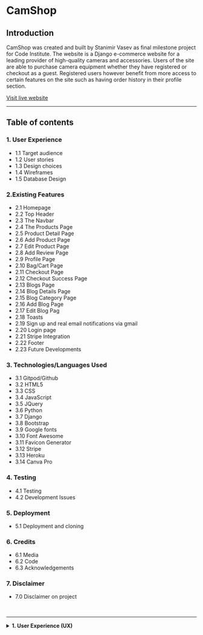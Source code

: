 # **CamShop** #

## **Introduction** ##

CamShop was created and built by Stanimir Vasev as final milestone project for Code Institute. The website is a Django e-commerce website for a leading provider of high-quality cameras and accessories. Users of the site are able to purchase camera equipment whether they have registered or checkout as a guest. Registered users however benefit from more access to certain features on the site such as having order history in their profile section.

[Visit live website](https://ci-project-4-ff2f4853aa3a.herokuapp.com/)

<hr>

## **Table of contents** ## 

### **1. User Experience** ###
* 1.1 Target audience 
* 1.2 User stories
* 1.3 Design choices
* 1.4 Wireframes
* 1.5 Database Design

### **2.Existing Features** ###
* 2.1 Homepage 
* 2.2 Top Header
* 2.3 The Navbar
* 2.4 The Products Page
* 2.5 Product Detail Page
* 2.6 Add Product Page
* 2.7 Edit Product Page
* 2.8 Add Review Page
* 2.9 Profile Page
* 2.10 Bag/Cart Page
* 2.11 Checkout Page
* 2.12 Checkout Success Page
* 2.13 Blogs Page
* 2.14 Blog Details Page
* 2.15 Blog Category Page
* 2.16 Add Blog Page
* 2.17 Edit Blog Pag
* 2.18 Toasts
* 2.19 Sign up and real email notifications via gmail
* 2.20 Login page
* 2.21 Stripe Integration
* 2.22 Footer
* 2.23 Future Developments

### **3. Technologies/Languages Used** ###
* 3.1 Gitpod/Github
* 3.2 HTML5
* 3.3 CSS
* 3.4 JavaScript
* 3.5 JQuery
* 3.6 Python
* 3.7 Django
* 3.8 Bootstrap 
* 3.9 Google fonts
* 3.10 Font Awesome
* 3.11 Favicon Generator
* 3.12 Stripe 
* 3.13 Heroku
* 3.14 Canva Pro

### **4. Testing** ###
* 4.1 Testing
* 4.2 Development Issues

### **5. Deployment** ###
* 5.1 Deployment and cloning

### **6. Credits** ###
* 6.1 Media
* 6.2 Code 
* 6.3 Acknowledgements

### **7. Disclaimer** ###
* 7.0 Disclaimer on project

<br>
<hr>

<details>
<summary><strong>
1. User Experience (UX)
</strong></summary>
<br>

#### **1.1 - Target Audience** ####

* The target audience for CamShop includes:

* Photography Enthusiasts and Hobbyists: Individuals who are passionate about photography and seek high-quality cameras, lenses, and accessories to enhance their hobby.

* Professional Photographers: Experienced professionals looking for advanced equipment and accessories to meet their specific needs for various photography genres.

* Photography Students and Amateurs: Those who are learning photography and require reliable, user-friendly gear and educational resources to develop their skills.

* Tech-Savvy Consumers: People interested in the latest photography technology and innovations, including both new and seasoned buyers keen on staying updated with industry trends.

* Blog Readers: Individuals seeking valuable insights, tips, and tutorials related to photography through our blog.

* This diverse audience in the UK values high-quality products, expert advice, and a supportive community to assist them in their photography pursuits.

<hr>

#### **1.2 - User Stories** ####

* The main aim of the site is to educate photography enthusiasts and experts and sell them various types of camera equipment. Users who search for, and come to the site are already involved in photography, they just need to educate themselves on latest equipment and trends before they can make a purchase. Therefore the website aims to provide smooth buying experience with as few barriers as possible from product view to taking payment. 


The site functionality will allow users to search and view all of the products on the site in detail, proceed straight to  checkout where they can to complete the order if they so wish. The site also offers features that are only available to registered users such as the profile page which displays the order history information. While the site offers features that are only available to logged in users, it will not lose sales by forcing people to register to complete a purchase.<br><br>

* <strong>User story - Site Owner</strong><br>

* I want to be able to offer my customers a wide range of of camera equipment - camera bodies, lenses, optical accessories, bateries and more.

* I want to be able to manage all of the items that my store sells myself so i can: Add, edit, update and remove different items quickly and easily depending on how they are selling.

* I want to offer my customers a simple, efficient and user friendly shopping experience so they come back and purchase from the site again.

* I want to offer educational content on photography topics such as Portrait, Wildlife, Night photography and more information on the latest camera equipment available on the market.

* I want to encourage my users to register so they can save their details and streamline the purchasing process for next time. This will allow me to build a customer database and analyse buying trends and also allow me to email them personalised content to bring them back to the store.

* I want to provide guest users the ability to purchase from the store without registration so the store doesn’t lose any potential sales.

#### **1.2 - User Stories** ####

* The site includes easy navigation, various product and blog categories and subcategories to search and view with a few clicks and contact information to make it easier for the user to get in touch with the store owner. The website has clean but interactive design to ensure users can find their desired products or information quickly but still feel engaged by interacting with the visual elements. <br><br>

* <strong>User story - Site User</strong><br>

* I want to be able to search for and view all of the products in the store in a easy manner.

* I want to be able to browse multiple products but also review individual products and their details such as price, product description, product review by specialist, stock availability, rating, and a product image.

* I want to be able to register for an account quickly and effortlessly so that I can have a personal profile if I become a frequent user.

* I want to log in and out with ease so that I can manage my account securely with just a few clicks.

* I want to easily recover my password if I forget it so that I can regain access to my account without hassle.

* I want to access my profile at any time so that I can view my order history and details.

* I want to be able to easily adjust the quantity of a product once I decide to purchase it so that I can add more items to my cart with just a few clicks.

* I want to be able to experience a quick and simple checkout process so that I can complete my purchase efficiently, even if I choose not to register for an account.

* I want to be able to fully review and adjust my cart before proceeding to checkout so that I can add or remove products and correct quantities if needed.

* I want to be able to see a detailed order confirmation after completing my purchase so that I can verify that all aspects of my order are correct.

* I want to be able to view my order history in my registered account so that I can review past orders and details whenever I need.

* I want to feel secure about the safety of my payment information.

* I want to be able to keep track of my purchases at any time on the site so i can: keep track of the value of goods in my cart so i can avoid spending to much money

<hr>

#### **1.3 - Design Choices** ####
<br>

**FONTS**

* For the website i decided to use the google font style of Lato as it is a clean, modern, and highly legible typeface that enhances the overall readability and aesthetic of the site. Its versatility makes it suitable for various types of content and ensures a consistent and professional look throughout the website.


**ICONS**

* I have integrated icons throughout the website to enhance user experience by making it more intuitive and engaging. All the icons used are sourced from Font Awesome, ensuring a high-quality and consistent design across the site.

**COLOURS**

* In the design of the CamShop website, I've used a palette that emphasises clarity and style. The primary colours include:

* Black (#000): Utilised for buttons, text, and borders, providing a strong contrast and modern aesthetic.
* Orange (#FFA500): Used for overlay, highlights, button hover effects, and background colours to create vibrant accents and draw attention.
* White (#FFFFFF): Applied as the background colour for various elements to ensure readability and a clean appearance.
* Grey (#555): A softer text colour for general content to reduce strain and enhance readability.

* Additional styling includes various shades of grey for borders and shadows to create depth and separation between elements. These colours work together to create a cohesive and visually appealing experience across the site.


**IMAGES**

* Most of the images used on the CamShop website were sourced from Canva Pro, ensuring a professional and consistent visual style. For camera product images, I have sourced high-quality visuals from [Photosynthesis](https://magazin.photosynthesis.bg/).
<hr>

#### **1.4 - Wireframes ** ####
<br>

* The wire frames for the site can be found here: 

<details><summary>Desktop wireframe</summary>
<summary>Home page view</summary>
![Image of Homepage](/media/desktop-home.jpg)<br><br>
<summary>Products and blogs pages</summary>
![Image of Products and Blogs](/media/desktop-products-and-blog.jpg)<br><br>
<summary>Product details</summary>
![Image of Products and Blogs](/media/desktop-product-details.jpg)<br><br>
<summary>Shopping bag/Cart</summary>
![Image of Products and Blogs](/media/desktop-shopping-bag.jpg)<br><br>


<details><summary>Tablet wireframe</summary>
<summary>Home page view</summary>
![Image of Homepage](/media/tablet-home.jpg)<br><br>
<summary>Products and blogs pages</summary>
![Image of Products and Blogs](/media/tablet-products-and-blog.jpg)<br><br>
<summary>Product details</summary>
![Image of Products and Blogs](/media/tablet-product-details.jpg)<br><br>
<summary>Shopping bag/Cart</summary>
![Image of Products and Blogs](/media/tablet-shopping-bag.jpg)<br><br>

<details><summary>Phone wireframe</summary>
<summary>Home page view</summary>
![Image of Homepage](/media/phone-home.jpg)<br><br>
<summary>Products and blogs pages</summary>
![Image of Products and Blogs](/media/phone-products-and-blog.jpg)<br><br>
<summary>Product details</summary>
![Image of Products and Blogs](/media/phone-product-details.jpg)<br><br>
<summary>Shopping bag/Cart</summary>
![Image of Products and Blogs](/media/phone-shopping-bag.jpg)<br><br>

<hr>

#### **1.5 - Database Design** ####
<br>

* Django works with SQL databases by default, I used SQLite during development. Heroku provides a PostgreSQL database for deployment. Below you can find all of the models used in this project and also a visualization of the database schema and its relationships and structure.<br>

* **The Database Schema**

* **Models Overview**

<strong>Products/Models/`Product`:</strong>

* class Product:
    * category: ForeignKey (Category, null=True, blank=True, on_delete=SET_NULL)
    * subcategory: ForeignKey (Subcategory, null=True, blank=True, on_delete=SET_NULL)
    * sku: CharField (max_length=254, null=True, blank=True)
    * name: CharField (max_length=254)
    * description: TextField
    * price: DecimalField (max_digits=6, decimal_places=2)
    * rating: DecimalField (max_digits=6, decimal_places=2, null=True, blank=True)
    * image_url: URLField (max_length=1024, null=True, blank=True)
    * image: ImageField (null=True, blank=True)
    * stock_status: BooleanField (default=True, verbose_name='In Stock')

<strong>Products/Models/`Category`:</strong>

* class Category:
    * name: CharField (max_length=254)
    * friendly_name: CharField (max_length=254, null=True, blank=True)

<strong>Products/Models/`Subcategory`:</strong>

* class Subcategory:
    * category: ForeignKey (Category, null=True, blank=True, on_delete=SET_NULL)
    * name: CharField (max_length=254)
    * friendly_name: CharField (max_length=254, null=True, blank=True)

<strong>Reviews/Models/`ProductReview`:</strong>

* class ProductReview:
    * review_title: CharField (max_length=90)
    * reviewed_product: ForeignKey (Product, on_delete=CASCADE, related_name='reviews')
    * reviewer: ForeignKey (UserProfile, on_delete=CASCADE)
    * review: TextField (max_length=500)
    * date: DateTimeField (auto_now_add=True)

<strong>Products/Models/`UserProfile`:</strong>

* class UserProfile:
    * user: OneToOneField (User, on_delete=CASCADE)
    * default_phone_number: CharField (max_length=20, null=True, blank=True)
    * default_street_address1: CharField (max_length=80, null=True, blank=True)
    * default_street_address2: CharField (max_length=80, null=True, blank=True)
    * default_town_or_city: CharField (max_length=40, null=True, blank=True)
    * default_county: CharField (max_length=80, null=True, blank=True)
    * default_postcode: CharField (max_length=20, null=True, blank=True)
    * default_country: CountryField (blank_label='Country', null=True, blank=True)

<strong>Checkout/Models/`Order`:</strong>

* class Order:
    * order_number: CharField (max_length=32, editable=False)
    * user_profile: ForeignKey (UserProfile, on_delete=SET_NULL, null=True, blank=True, related_name='orders')
    * full_name: CharField (max_length=50)
    * email: EmailField (max_length=254)
    * phone_number: CharField (max_length=20)
    * country: CountryField (blank_label='Country *')
    * postcode: CharField (max_length=20, null=True, blank=True)
    * town_or_city: CharField (max_length=40)
    * street_address1: CharField (max_length=80)
    * street_address2: CharField (max_length=80, null=True, blank=True)
    * county: CharField (max_length=80, null=True, blank=True)
    * date: DateTimeField (auto_now_add=True)
    * delivery_cost: DecimalField (max_digits=6, decimal_places=2, default=0)
    * order_total: DecimalField (max_digits=10, decimal_places=2, default=0)
    * grand_total: DecimalField (max_digits=10, decimal_places=2, default=0)
    * original_bag: TextField (default='')
    * stripe_pid: CharField (max_length=254, default='')

<strong>Checkout/Models/'OrderLineItem':</strong>

* class OrderLineItem:
    * order: ForeignKey (Order, on_delete=CASCADE, related_name='lineitems')
    * product: ForeignKey (Product, on_delete=CASCADE)
    * quantity: IntegerField (default=0)
    * lineitem_total: DecimalField (max_digits=6, decimal_places=2, editable=False)

<strong>Blog/Models/'BlogCategory':</strong>

* class BlogCategory:
    * name: CharField (max_length=254)
    * friendly_name: CharField (max_length=254, null=True, blank=True)

<strong>Blog/Models/'Post':</strong>

* class Post:
    * title: CharField (max_length=254)
    * friendly_title: CharField (max_length=254, blank=True)
    * body: TextField
    * created_on: DateTimeField (auto_now_add=True)
    * blog_categories: ForeignKey (BlogCategory, on_delete=CASCADE, related_name="posts")
    * image_url: URLField (max_length=1024, null=True, blank=True)
    * image: ImageField (null=True, blank=True)

</details>
<hr>

<details>
<summary><strong> 2. Existing Features </strong></summary>
<br>

#### **2.1 - Homepage** ####

* The homepage of CamShop greets visitors with a warm message: "Welcome to CamShop!" It introduces the ease of purchasing professional photography equipment from anywhere in the UK effortlessly.

* The page features two main sections:

  * The Shop Section showcases photography gear with a compelling image, inviting users to explore CamShop's extensive range. It caters to both seasoned professionals and enthusiastic amateurs, providing them with the perfect camera options. Users can easily navigate to view all products through a dedicated link.

  * In the Learn Section, users are encouraged to enhance their photography skills through educational content. This section offers valuable insights into camera equipment and photography techniques. Users can access a diverse array of blog posts covering tips and techniques by navigating to the blog list page.

<hr>

#### **2.2 - Top header** ####

* The top header provides key features for a streamlined user experience:

* Search: A search icon is prominently displayed, allowing users to easily search for products. Tapping this icon opens a search form where users can enter their queries and find relevant products.

* User Account: A user icon provides quick access to account-related options. Depending on the user's authentication status, this includes links to register or log in for new users, and for authenticated users, options to view their profile, log out, or access management features for products and blogs if they are superusers/admins.

* Cart: A cart icon displays the current total amount of items in the user's shopping bag. If there are items in the cart, the total amount is shown; otherwise, it indicates that the cart is empty.

<hr>

#### **2.3 - The Navbar** ####

* * The desktop navigation menu offers a comprehensive browsing experience:

* Main Menu: This includes links to the homepage and a range of product categories. Each category has a dropdown menu that lists related subcategories such as Zoom Lenses, Optical Accessories, Beginner Cameras and more, allowing users to browse products more specifically. There is also an option to view all products or sort them by price, rating, or category.

* Blog Categories: A dedicated dropdown menu for blog categories helps users access various blog topics such as Portrait, Wildlife and Night photography. This menu includes links to individual blog categories as well as an option to view all blog posts.

* Search: A search feature is integrated into the navigation menu, enabling users to search for products directly from the header.

* User Account: Authenticated users have access to account management options. Superusers can access additional management features for products and blogs. All users can view their profile or log out. Unauthenticated users can register or log in from the same menu.

* Cart: The navigation includes a cart icon that shows the total amount in the shopping bag, providing users with easy access to their cart status.

* On mobile devices the navbar shrinks and can be opened if you click on the hamburger icon on the top left of the page. After clicking all of the items will again be visible for the user to navigate the site. 

<hr>

#### **2.4 - The Products Page** ####

* The Products page provides a comprehensive view of all available items, allowing users to easily browse and find what they are looking for. At the top of the page, users will see a header that dynamically displays the category or subcategory they are currently viewing. If no specific category or subcategory is selected, it defaults to "All Products."

* Users have the option to sort products based on several criteria. The sorting dropdown allows them to choose from options such as price (low to high or high to low), rating (low to high or high to low), name (A-Z or Z-A), and category (A-Z or Z-A). The current sorting selection is highlighted to make it clear what criteria is being used.

* The page displays products in a grid format, with each product showcased in a card layout. Each product card includes an image, name, price, and rating. If available, the product image is displayed; otherwise, a placeholder image is used. Users can view product details by clicking on the product image or the "View details" button. For users with administrative rights, options to edit or delete products are also available directly from the product card.

* Below the product listings, the page includes pagination controls to navigate through multiple pages of products. Users can move between pages using "Previous" and "Next" buttons and select specific page numbers.

* A "Back to Top" button is included for user convenience, allowing users to quickly return to the top of the page.

* Additionally, the page includes JavaScript functionality for sorting and page navigation, ensuring a smooth and interactive browsing experience.

<hr>

#### **2.5 - Product Detail Page** ####

* The Product Detail page provides in-depth information about a specific product, allowing users to make informed purchasing decisions.

* At the top of the page, the product’s image is prominently displayed. If the product has an image, it is shown in high resolution and can be clicked to view in a larger format. If no image is available, a placeholder image is displayed instead.

* To the right of the product image, users can find detailed information about the product. This includes the product's name, price, and rating. If a rating is available, it is shown alongside the average rating score. Users are also informed about the product's stock status, indicating whether it is "In Stock" or "Out of Stock."

* For administrative users, additional options are provided to edit or delete the product.

* The product description offers a detailed overview of the product’s features and specifications. Users can also add the product to their shopping bag directly from this page. They can specify the quantity they wish to purchase using an input field with increment and decrement buttons. If the product is out of stock, the "Add to Bag" button is disabled, and the button's label reflects the stock status.

* Below the product details, there is a section dedicated to specialist reviews. If reviews are available, they are displayed with details such as the reviewer’s name, review date, title, and content. If no reviews are present, a message indicates that reviews will be added soon.

* The page also includes a "Keep Shopping" button, which allows users to return to the product listings and continue browsing.

<hr>

#### **2.6 - Add Product Page** ####

* The Add Product page allows administrators to add new products to the store’s catalogue. This page is accessible only to users with appropriate permissions, ensuring that only authorised personnel can manage product listings. 

* At the top of the page, there is a simple header section, maintaining consistency with the rest of the site. The main content area is structured to provide a user-friendly interface for adding new products. The page title "Product Management" and the subtitle "Add a Product" clearly indicate the purpose of the page. 

* The form is designed with a focus on simplicity and clarity. Each field from the form is rendered using Django’s crispy forms for a clean and consistent look. The form includes fields for all necessary product information, except for the image field which is handled separately for better visual feedback. 

* When an image is uploaded, a JavaScript snippet provides feedback by displaying the name of the selected file. 

* At the bottom of the form, there are two buttons: Cancel, which takes the user back to the products page without saving any changes, and Add Product, which submits the form and adds the new product to the catalogue. 

* A small JavaScript function updates the UI to show the name of the selected image file, providing immediate feedback to the user about the chosen image.

<hr>

#### **2.7 - Edit Product Page** ####

* The Edit Product page allows administrators to update the details of existing products in the store’s catalogue. This page is designed to be intuitive, ensuring that authorised users can easily make necessary changes to product listings. 

* Similar to the Add Product page, the header section provides a consistent look and feel with the rest of the site. The content area focuses on providing an efficient interface for editing product details. The page title "Product Management" and the subtitle "Edit a Product" clearly communicate the page’s purpose. 

* The form is populated with the current details of the product, allowing users to see existing information and make necessary changes. The form includes fields for all editable product information. 

* Like the Add Product page, the image field is handled separately. A JavaScript snippet provides visual feedback by displaying the name of the selected file.

* At the bottom of the form, there are two buttons: Cancel, which takes the user back to the products page without saving any changes, and Update Product, which submits the form and updates the product details in the catalogue. 

* A JavaScript function updates the UI to show the name of the selected image file, providing immediate feedback to the user about the chosen image.

The Add and Edit Product pages ensure that product management tasks are straightforward, reducing the chances of errors and enhancing the efficiency of store administration.

<hr>

#### **2.8 - Add Review Page** ####

* The Add Review page allows authenticated users, specifically administrators, to leave reviews for products. This page is designed to ensure that only authorised users can provide feedback, maintaining the integrity of the reviews on the website. At the top of the page, there is a white background overlay with a banner that prominently displays the text "Add a Review." The banner is styled to catch the user’s attention and clearly indicate the page’s purpose.

* For authenticated users, the main content area provides a user-friendly form for submitting reviews. The form is styled with clarity and simplicity in mind, using Django’s crispy forms for a consistent look. The form includes all necessary fields for a review, such as the review title, content, and rating. There is a pre-filled, disabled input field displaying the current user’s username to remind the user that they are logged in and their review will be associated with their account. Below the form, there are two buttons: a Cancel button that redirects the user back to the products page without saving any changes and a Submit Review button that submits the form and saves the review.

* If the user is not authenticated, the page displays a message informing them that only admin users are allowed to leave reviews. This section provides a clear explanation and includes a button that redirects unauthenticated users to the login page, encouraging them to log in if they have the necessary permissions.

* This structure ensures that only authorised reviews are submitted, maintaining the quality and trustworthiness of the feedback on the website.

<hr>

#### **2.9 - Profile Page** ####

* The Profile page allows users to view and update their personal information, specifically their default delivery details, and also review their order history. The page is designed to be user-friendly and informative, offering a seamless experience for users to manage their account details.

* The layout starts with a header container, followed by an overlay to provide a clear background for the main content. The main content is divided into two primary sections: Default Delivery Information and Order History.

* In the Default Delivery Information section, users can update their personal details. This section includes a form that is rendered using Django’s crispy forms for consistent styling. The form contains various fields for the user to input their delivery information. At the bottom of the form, there is a centrally aligned Update Information button, allowing users to submit their changes. This form is processed through the POST method to ensure that any updates are securely sent to the server.

* The Order History section provides a detailed view of the user’s past orders. This section includes a responsive table that lists all previous orders. Each row in the table contains the order number (with a link to more detailed order information), the date of the order, a list of items in the order, and the total cost of the order. The order items are displayed in a nested list format to keep the table organised and easy to read.

* Overall, the Profile page is designed to be functional and accessible, ensuring that users can easily update their delivery information and track their order history in a clear and organised manner.

<hr>

#### **2.10 - Bag/Cart Page** ####

* The Bag/Cart page provides users with a detailed overview of their selected products, allowing them to review, update, or remove items before proceeding to checkout. It features a clean and organised layout with essential functionalities for a smooth shopping experience.

* The page begins with a header container, followed by an overlay that serves as a background for the main content. The main content section is structured into several rows and columns for optimal organisation and readability.

* The page features a messages section to display any success messages, such as item additions or updates, using a Bootstrap alert component.

* If there are items in the user's bag, the items are displayed in a responsive table. Each table row represents a product and includes the following details: 

  * Product image: A thumbnail of the product with a fallback image if none is available. 
  * Product information: 
    * Name and SKU of the product. 
    * Price: Unit price of the product. 
    * Quantity: An input field allowing users to adjust the quantity of the product. This section includes buttons to increment or decrement the quantity. 
    * Subtotal: Calculated price based on the product quantity.

* Users can update the quantity of a product by clicking the "Update" link, which submits a form to adjust the quantity. They can also remove an item from their bag by clicking the "Remove" link, which triggers an AJAX request to delete the item and refresh the page.

* Below the product table, the page displays a summary of the bag's total cost, including the bag total, delivery cost, and grand total. If the user is close to qualifying for free delivery, a message is displayed indicating how much more they need to spend.

* At the bottom of the page, users can choose to continue shopping by clicking the "Keep Shopping" button or proceed to checkout by clicking the "Secure Checkout" button.

* If the user's bag is empty, a message is displayed along with a "Keep Shopping" button, encouraging users to browse the products.

* The page also includes a JavaScript block to handle form submissions for updating quantities and removing items, ensuring a smooth and interactive user experience. The included script for quantity input management is provided through a separate template, enhancing modularity and maintainability.

<hr>

#### **2.11 - Checkout Page** ####

* The Checkout page provides a seamless and efficient way for users to finalise their purchases. It includes an order summary and a form for entering delivery and payment details. 

* The page starts with a container for the header, followed by an overlay that serves as a background for the main content. The main content is structured into rows and columns for better organisation and readability.

* The order summary section is displayed on the right for larger screens and on top for smaller screens. It shows the number of products and includes the following details for each item: 

* Product image with a link to the product detail page, product name and quantity, and subtotal calculated based on the product quantity. 

* Below the product list, a summary of the order total, delivery cost, and grand total is provided.

* The left column (or the bottom section on smaller screens) contains the checkout form, which includes fields for user details and delivery information. The form is organised into fieldsets for clarity: 

  * Details (full name and email), 
  * Delivery (phone number, street address, town or city, county, postcode, and country). 
  * If the user is authenticated, there is an option to save the delivery information to their profile.

* The payment section includes a placeholder for a Stripe card element and fields to handle potential errors. The form also includes a hidden input field to pass the client secret for payment processing. At the bottom of the form, there are buttons for adjusting the bag and completing the order. A message indicates the total amount that will be charged to the user's card.

* A loading overlay is included to indicate processing during the checkout process. JavaScript is used to handle the Stripe payment integration and provide a responsive and interactive user experience. The Stripe public key and client secret are included via Django template tags. The script for managing the Stripe elements is loaded from a static file.

<hr>

#### **2.12 - Checkout Success Page** ####

* The layout ensures the user receives a clear, comprehensive summary of their order and provides easy navigation options post-purchase.

* Depending on how the user arrived at the checkout success page, there is either a button to return to the profile page or a button to explore more products.

<hr>

#### **2.13 - Blogs Page** ####

* This page showcases a collection of blog posts in a grid layout. Each blog post is represented by a card that includes an image, the title, and the blog category if assigned. 

* Users can view more details by clicking on either the image or the "Read more" button. 

* For administrators, there are additional options to edit or delete posts, which are only visible to users with superuser permissions.

* The blog posts are displayed with responsive design elements, ensuring a seamless viewing experience across different screen sizes. 

* The page includes pagination controls to navigate between multiple pages of blog posts. 

* Additionally, a "Back to Top" button is provided for user convenience, allowing easy navigation back to the top of the page.

<hr>

#### **2.14 - Blog Details Page** ####

* The blog detail page offers a comprehensive view of an individual blog post. At the top, the page prominently displays the title of the blog post, providing clear identification of the content. 

* Below the title, information such as the publication date and the blog's category are shown, giving context to the post. 

* If the user has administrative privileges, additional links are provided to either edit or delete the post, facilitating content management directly from the page.

* The main content area features the full text of the blog post, presented with rich formatting to preserve its structure and style. This allows readers to engage with the post's content in its entirety. 

* Additionally, a button at the bottom of the page provides an easy way to navigate back to the main blog list, allowing users to continue browsing other posts seamlessly. 

* This setup ensures that readers can fully explore and interact with individual blog posts while maintaining easy access to the broader collection of blog entries.

<hr>

#### **2.15 - Blog Category Page** ####

* The blog category page displays a collection of blog posts that belong to a specific category. At the top of the page, the category name is prominently shown, followed by a horizontal rule for visual separation.

* The page then lists the blog posts in a grid format, with each post displayed in a card layout. 

* Each card includes an image representing the post, which links to the detailed view of the post. If a post does not have an associated image, a default image is shown. 

* Below the image, the title of the post is displayed, and further details, including the category and edit/delete links (for superusers), are provided.

* If no posts are available within the selected category, a message is shown indicating the absence of posts. 

* Additionally, the page includes pagination controls to navigate through multiple pages of posts if there are more posts than can fit on a single page. A button for returning to the top of the page is also available to enhance navigation.

<hr>

#### **2.16 - Add Blog Page** ####

* Similar like the Add Product page, the add blog page allows users to create and submit a new blog post. At the top, there is a section for the page header that includes a heading and a subtitle indicating the purpose of the page.

The main content area contains a form for adding a new blog post. This form includes fields for entering blog details such as the title, content, and category. Users can also upload an image to accompany the blog post. Each form field is rendered using Django's crispy forms for consistent styling. There is an option to cancel the form submission and return to the blog list or submit the form to add the new blog post.

* The page includes a script that updates the displayed file name when a new image is selected, helping users confirm the image they are uploading.

<hr>

#### **2.17 - Edit Blog Page** ####

* Similar to the Edit Product page, the edit blog page is designed for users to modify an existing blog post. It starts with a page header that includes a title and subtitle, indicating the page's purpose.

* In the content area, the user is presented with a form pre-filled with the current details of the blog post. The form allows users to update various fields such as the title, content, and category, as well as upload a new image if desired. Each field is rendered individually, and there is a label associated with each input for clarity.

* At the bottom of the form, users have the option to either cancel their changes and return to the blog post details page or submit the form to update the blog post. There is also a JavaScript function that updates the displayed file name when a new image is selected, providing feedback on the file being uploaded.

<hr>

#### **2.18 - Toasts** ####

* Toast notifications serve to provide users with feedback on their actions or system statuses in a non-intrusive manner. They briefly display important messages or updates and are designed to be visually distinctive based on the context, such as success, warning, error, or informational messages.

* A success toast indicates a successful action or operation, showing a "Success!" message with a green highlight and a white background. The body of the toast details the successful outcome and includes additional information such as a summary of recently added items in a shopping bag, their total cost, and options for proceeding to checkout. It features a call-to-action button to guide users to secure checkout if relevant.

* A warning toast alerts users to potential issues or actions needing attention. It displays a "Warning!" message. The content warns users about what they need to be cautious of or what action they should take.

* An error toast notifies users of problems or failed actions, with an "Error!" message highlighted in red. This toast clearly conveys that something has gone wrong. The body provides details about the error, helping users understand what went wrong and suggesting possible resolutions.

* An info toast provides general updates or information. It displays an "Info" message. The content gives users updates or changes that are not urgent but still important, using a different background to differentiate it from success, warning, and error messages.

* All toasts include a close button allowing users to dismiss the notification manually. They also feature custom styling to ensure visual consistency and includes additional content based on user actions, such as details of a shopping bag or specific error messages.

<hr>

#### **2.19 - Sign up and real email notifications via gmail ** ####

* To become a registered user, individuals can complete the sign-up process quickly and easily. Start by clicking the 'My Account' icon in the top right corner of the page on desktop or in the top row on mobile. From the dropdown menu, select 'Register.'

* On the sign-up page, users will be required to provide their email address, create a unique username, and set a password of their choice. The form includes validation checks to ensure all required fields are filled in. If any fields are missing, a pop-up will appear indicating which fields need to be completed.

* If a user attempts to register with an email address or username that is already in use, they will receive a notification when trying to submit the form, informing them that the email or username is already taken.

* Once the form is completed with valid details, users will be notified that an email has been sent to the address they provided. They must then verify their email by clicking the link included in the email. After clicking the link, the user will be directed to a confirmation page on the site, where they need to click the 'Confirm Email Address' button. Following confirmation, the user will be redirected to the login page.

<hr>

#### **2.20 - Login page ** ####

* The login page is designed to be straightforward. Users need to enter their username or email address and their password to access their account. Both fields are required, and the form will not submit unless the details are entered correctly.

* Additional features on the login page include the "Remember Me" option, which allows users to stay logged in without needing to re-enter their details in future sessions. There is also a "Forgot Password" link for users who need to recover their password. By clicking this link, users are prompted to enter their email address, and reset instructions will be sent to them. If a user lands on the login page without an account, a notice will direct them to register.

* Upon clicking the "Forgot Password" link, users will receive an email with instructions on how to reset their password. Following the link in the email will direct them to a page where they can enter a new password.

<hr>

#### **2.21 - Stripe Integration ** ####

* This project integrates Stripe to handle payment processing, fulfilling a key requirement of the MS4 project. Once users have completed their shopping and added items to their cart, they proceed to the checkout page. At this stage, a payment intent is created in the Stripe dashboard, which is visible in the Stripe events section.

* Upon submitting their details in the checkout form and passing validation checks, users click the "Pay Now" button If the payment is successfully processed, users are directed to an order confirmation page that provides a detailed breakdown of their order.

* In the Stripe dashboard, key events related to the payment are tracked. Each event captures crucial data, including the amount charged, billing address, and contact details. Additionally, metadata includes the shopping bag item IDs, quantities, and whether the user has opted to save their delivery address information. For anonymous users (those who are not registered or logged in), this information is also reflected in the metadata.

* The shipping address is another vital piece of information captured by Stripe. Currently, the project uses the same address for both shipping and billing.

* Webhooks are used in this project to manage scenarios where users may close their browser either intentionally or unintentionally after placing an order and pressing the "Pay Now" button. In such cases, webhooks ensure that the order is still recorded in Django and all payment details are sent to Stripe. This mechanism helps prevent situations where a user is billed but does not receive their items, ensuring a smooth and reliable transaction process.

<hr>

#### **2.22 - Footer** ####

* The footer provides essential information and navigation for users. 

* It includes an "About Us" section that describes the company and its mission to deliver high-quality cameras and accessories. 

* The "Contact Us" section lists the company’s address, phone number, and email address. 

* The "Follow Us" section features social media icons linking to the company’s profiles on platforms like Facebook, Twitter, Instagram, and YouTube. 

* At the bottom, there is a copyright notice for the current year, indicating that all rights are reserved. The design features a dark background with white text for clarity and contrast.

<hr>

#### **2.23 - Future Developments** ####

* Analytics and Monitoring: To better understand user behaviour and improve site performance, future updates will include the integration of advanced tracking and analytics tools. These tools will monitor user interactions, page performance, and site errors, providing valuable data that can be used to make informed, data-driven improvements to the site.

* User Feedback Mechanism: A user feedback mechanism will be introduced to allow users to provide feedback or report issues directly through the site. By offering options for users to share their experiences and concerns, we will gather valuable insights, enabling prompt responses to user needs and continuous enhancement of the user experience.

* Documentation and Support: Comprehensive documentation will be developed to support both users and administrators. This will include FAQs, troubleshooting guides, and detailed contact information for technical support. These resources will ensure users have access to the necessary information to navigate and resolve any issues they encounter, while also providing clear guidance for administrators managing the site.

* Company Pages: Additional company pages will be created to enhance transparency and engagement. These will include an "About Us" page to provide information about the company, a "Our Culture" page to showcase the company's values and work environment, and a "Careers" page to outline job opportunities and career development within the company. These pages will help build a stronger connection with users and potential employees by highlighting the company's mission, culture, and career prospects.

</details>
<hr>


<details>
<summary><strong>
3. Technologies/Languages Used
</strong></summary>
<br>

* 3.1 - [Gitpod](https://www.gitpod.io/)
* 3.2 - [HTML5](https://html.com/html5/#What_is_HTML)
* 3.3 - [CSS](https://en.wikipedia.org/wiki/CSS)
* 3.4 - [JavaScript](https://en.wikipedia.org/wiki/JavaScript)
* 3.5 - [JQuery](https://jquery.com/)
* 3.6 - [Python](https://www.python.org/)
* 3.7 - [Django](https://www.djangoproject.com/)
* 3.8 - [Bootstrap](https://getbootstrap.com/)
* 3.9 - [Google fonts](https://fonts.google.com/)
* 3.10 - [Font Awesome](https://fontawesome.com/)
* 3.11 - [Favicon](https://favicon.io/favicon-generator/)
* 3.12 - [Stripe](https://stripe.com/)
* 3.13 - [Heroku](https://www.heroku.com/)
* 3.14 - [Canva](https://www.canva.com/)

</details>
<hr>

<details>
<summary><strong>
4. Testing
</strong></summary>

<br>

#### **4.1 Testing** ####

* Testing information can be found below:

<details>
<summary><strong>
1. Automated Testing
</strong></summary>
<br>

#### **1.1 HTML Code Validating** ####

* All of the HTML files were tested on the [W3C HTML Markup Validation website](https://validator.w3.org/)<br>
* The results from the test were as follows:<br>

**Warning that appears on all pages** 

* The HTML checker reports an error due to a duplicate id of "user-options". However, this issue is not a problem and can be disregarded. The id "user-options" appears in both the base.html file, which is used for the desktop version, and the mobile-top-header.html file, which is used for the mobile version. Despite having the same id, these elements serve the same function but are specific to different device views. This duplication does not impact the site's functionality. I have included this note in the README to acknowledge awareness of the issue.<br>

**1 Homepage (home/templates/home/index.html)**

* Apart from the duplicate-id error at the top of this section, all the HTML passes with no errors.

* Initially, I had this warning but I have fixed it: 

* Warning: The type attribute is unnecessary for JavaScript resources. <script type="text/javascript">

**2. Products page (products/templates/products/products.html)**

* Apart from the warning duplicate-id error and JS warning, the rest of the HTML has no errors. JS warning was fixed.

**3. Product details (products/templates/products/product_details.html)**

* Apart from the warning duplicate-id error and JS warning, I had 3 Errors: Unclosed element div. and 1 Fatal Error for unclosed form. I fixed those issues and now the html template has no other issues left.

**4. Bag/Cart (bag/templates/bag.html)**

* Apart from the warning duplicate-id error and JS warning, the rest of the HTML has no errors. JS warning was fixed.

**5. Checkout (checkout/templates/checkout.html)**

* Apart from the warning duplicate-id error, JS warning, and 1 warning for empty h1 for my spinner. the rest of the HTML has no errors. JS warning was fixed and I replaced the h1 with div instead and added text to fix the issue.

**6. Checkout Success (checkout/templates/checkout_success.html)**

* Apart from the warning duplicate-id error and JS warning, the rest of the HTML has no errors. JS warning was fixed.

**7. Blog (blog/templates/blog.html)**

* Apart from the warning duplicate-id error, JS warning, and 1 extra unnecessary div, the rest of the HTML has no errors. JS and div warning were fixed.

**8. Blog Detail (blog/templates/blog_detail.html)**

* Apart from the warning duplicate-id error and JS warning, the rest of the HTML has no errors. JS warning was fixed.

**9. Blog Category (blog/templates/blog_category.html)**

* Apart from the warning duplicate-id error and JS warning, the rest of the HTML has no errors. JS warning was fixed.

**10. Add Product (products/templates/add_product.html)**

* Apart from the warning duplicate-id error and JS warning, the rest of the HTML has no errors. JS warning was fixed. 

* There was another Error: Element p not allowed as child of element strong in this context. but as this was coming from custom_widget_templates/custom_clearable_file_input.html come that I copy/pasted, I didn't want to break the code. I would have replaced the paragraph with a div.

**11. Add Blog (blog/templates/add_blog.html)**

* Apart from the warning duplicate-id error and JS warning, the rest of the HTML has no errors. JS warning was fixed. 

**12. Edit Product (products/templates/edit_product.html)**

* Apart from the warning duplicate-id error and JS warning, there were 4 more errors. 

* Error: An img element must have an alt attribute, except under certain conditions. As this error is related to the images that are added from AWS, I am unsure how to add alt text. 

* Info: Trailing slash on void elements has no effect and interacts badly with unquoted attribute values. - I removed  the trailing slash from br.

* The other 2 errors were coming from custom_widget_templates/custom_clearable_file_input.html come that I copy/pasted, I didn't want to break the code. I would have replaced the paragraph with a div.

* JS warning was fixed. 

**12. Edit Blog (blog/templates/edit_blog.html)**

* Apart from the warning duplicate-id error and JS warning, the rest of the HTML has no errors. JS warning was fixed. 


**13. Signup (templates/allauth/account/signup.html)**

* Apart from the warning duplicate-id error and JS warning, the rest of the HTML has no errors.

**13. Login (templates/allauth/account/login.html)**

* Apart from the warning duplicate-id error and JS warning, the rest of the HTML has no errors.

**13. Profile (profiles/templates/profile.html)**

* Apart from the warning duplicate-id error and JS warning, I had 2 more errors caused by a need for an extra closing div. The errors were as listed below but were fixed. JS warning was fixed as well.

* Error: End tag for body seen, but there were unclosed elements.

* Error: Unclosed element div.

<hr>

#### **1.2 CSS Code Validating** ####

* The main CSS files were tested on the [W3C CSS  Validation website](https://jigsaw.w3.org/css-validator/)<br>

* I tested base.css first and got a message 'Congratulations! No Errors Found. This document is validated as CSS level 3 + SVG !'

* I tested profile.css second and got a message 'Congratulations! No Errors Found. This document is validated as CSS level 3 + SVG !'

* I tested checkout.css third and got a message 'Congratulations! No Errors Found. This document is validated as CSS level 3 + SVG !'

<hr>

#### **1.3 JavaScript Code Validating** ####

* The testing for the script.js file was carried out on [JShint.com](https://jshint.com/) The results from the test were as follows:<br>

**1. bag/templates/bag/bag.html**

* Tested the JS in bag template which gave me 7 warnings, I fixed 1 missing semicolon but the rest of the code. Unfortunately, I couldn't figure out how to fix the rest of the warnings as Jshint was showing them on the first script element.

* For reference, the six warnings are listed below:
Expected an identifier and instead saw '<'.
Expected an assignment or function call and instead saw an expression.
Missing semicolon.
Expected an assignment or function call and instead saw an expression.
Unclosed regular expression.
Unrecoverable syntax error. (100% scanned).

**2. products/templates/products.html**

* Tested the JS in products template which gave me 6 warnings, I fixed 1 missing semicolon but the rest of the code. Unfortunately, I couldn't figure out how to fix the rest of the warnings as Jshint was showing them on the first script element.

Five warnings
1	Expected an identifier and instead saw '<'.
1	Expected an assignment or function call and instead saw an expression.
1	Missing semicolon.
5	Unclosed regular expression.
5	Unrecoverable syntax error. (17% scanned).

**3. products/templates/products/includes/quantity_input_script.html**

* Tested the JS in quantity_input_script which gave me 8 warnings, I fixed 2 missing semicolon but the rest of the code. Unfortunately, I couldn't figure out how to fix the rest of the warnings as Jshint was showing them on the first script element.

**4. templates/base.html**

* Tested the JS in base.html which gave me 6 warnings, Unfortunately, I couldn't figure out how to fix the warnings as Jshint was showing them on the script element.

Six warnings
1	Expected an identifier and instead saw '<'.
1	Expected an assignment or function call and instead saw an expression.
1	Missing semicolon.
2	Expected an assignment or function call and instead saw an expression.
3	Unclosed regular expression.
3	Unrecoverable syntax error. (100% scanned).

**5. stripe_elements.js file**
* Tested the JS in stripe_elements.js which gave me multiple warnings about undefined variables 

* However, as this code is taken from the Stripe official documentation it appears to be correct so i have noted this here. 

**6. country_field.js file**

* Tested the JS in country_field.js which gave me multiple warnings about undefined variables. Unfortunately, it wasn't something I could fix and it seems like the code is working correctly.

<hr>

#### **1.4 Python Code Validating** ####

* The testing for the python files were carried out on [CI Python Linter](https://pep8ci.herokuapp.com/) The results from the test were as follows:<br>

* Webhooks_handler.py has 4 warnings, however, i left the code here as it has to do with Stripe's official documentation.

93: E501 line too long (80 > 79 characters)
94: E501 line too long (80 > 79 characters)
125: E501 line too long (103 > 79 characters)
164: E501 line too long (89 > 79 characters)

* Webhook.py had 1 warning, however, i left the code here as it has to do with Stripe's official documentation.

43: E501 line too long (86 > 79 characters)

* All of the other python code has passed the pep8 checks. I have used flake8 and fixed a wide range of issues. There are however some lines of code that showed up as needing tweaking. Some of these items from Flake8 i have ignored, the reason for each of these can be found below:

* ./reviews/views.py:36:13: F841 local variable 'e' is assigned to but never used - Reason: When I remove the variable 'e', flake8 is satisfied but pep8 CI linter gives me an error saying that I shouldn't use bare except.

* Certain lines in the settings.py file exceed 79 characters, as indicated. However, these lines were generated automatically when the project was created and reflect Django's default settings. As these settings were not manually written by me, I will be disregarding these particular warnings and will not modify them, as they were automatically configured.

* For the Files: /.vscode/arctictern.py, ./blog/migrations/0001_initial.py, ./checkout/migrations/0001_initial.py, ./products/migrations/0001_initial.py, ./profiles/migrations/0001_initial.py, ./reviews/migrations/0001_initial.py:

* Some lines in these files exceed 79 characters. These files include automatically generated code, especially migration files created by Django and configuration files. As these files are auto-generated and not manually written by me, I will not be adjusting them or addressing these specific warnings.


</details>
<hr>

<details>
<summary><strong>
2. Manual Testing
</strong></summary>
<br>

#### **2.1 Manual testing desktop** ####

* All desktop testing was carried out on Chrome.

**1. Homepage testing**

* The homepage renders as expected, with no layout issues.
* Clicking the 'CamShop' logo correctly returns the user to the homepage.
* When the search bar is used without any input, it navigates the user to the "All Products" page and displays a toast error message as designed.
* All dropdown menus expand properly upon clicking and display the correct submenu options.
* Each option in the dropdown menus has been tested, and all links direct the user to the intended pages.
* The images on the "Shop" and "Learn" cards show up as intended.
* The links on the "Shop" and "Learn" cards function correctly and lead to the appropriate destinations.
* The footer is displayed accurately, and users can contact the site owner or interact with the social media icons without issues.

**2. Account, Profile, Add Blog and Add Product**

* Clicking the "My Account" icon and selecting the "Sign Up" option correctly directs users to the sign-up page.
* I have tested the sign-up process with multiple emails. New user accounts were successfully created as expected.
* Clicking the "My Account" icon and choosing the "Log In" option properly navigates users to the log-in page.
* If a user enters an incorrect username or password, the page reloads with a warning message stating: "The username and/or password you specified are not correct."
* If a user submits the log-in form with only the username or password, validation messages prompt them to complete all required fields.
* When attempting to create an account with an already used email address, users receive an error message indicating that the email address is associated with another account.
* Users can click the "Forgot my password" link, enter their email address, and receive a password reset link. The reset email, including the username and link, is sent as expected.
* I have successfully logged in and out of accounts multiple times, with the correct toast notifications confirming login and logout appearing in the top right corner.
* Upon logging in, users can view their profile page and order history as expected on all browsers.
* As an admin, you can see 'My Profile', 'Blog Managemenet' and 'Product Management' under My Account. All links work as expected and the admin can add new blogs or products successfully. If they don't select an image, a placeholder image will be displayed.
* Clicking on a past order number on the profile page correctly opens and displays the order details.
* When the cart is empty, clicking the cart button shows the message "Shopping cart is empty" and provides a link to visit the store.
* Attempting to bypass an empty cart by typing "checkout" in the URL redirects users to the products page with a warning toast indicating that the cart is empty.

**3. Products Page**

* The products page accurately displays all available items for sale. Users can click on the navigation and get different categories or filter such as filter by price.
* The layout adjusts appropriately when resizing the screen, ensuring a consistent experience across all browsers.

**4. Product Details Page**

* Product details are displayed correctly and consistently across all browsers.
* If a user attempts to set the quantity to 0 and add the item to the cart, a validation error is shown, indicating that the minimum quantity allowed is 1.
* Users can add items to the cart as expected by selecting a quantity and clicking the "Add to Cart" button.
* Users can see the specialist review that was added by the admin or get a placeholder message if the admin hasn't added one yet.
* Users can click on 'Keep shopping' button and be redirected to all products page.

**5. Bag/Cart Page**

* If a user accesses the cart with no items, they will see a message indicating the cart is empty and will be given an option to return to the store.
* When items are added to the cart, users can adjust the quantity and update the cart, with changes accurately reflected across all browsers.
* Pressing the remove button successfully removes items from the cart.
* Clicking the secure checkout button directs the user to the checkout page.

**6. Checkout Page**

* The checkout page displays correctly and automatically populates the logged-in user's delivery address.
* Orders placed using Stripe test card details have been successfully processed on.
* People can see the total cost of their bag/cart.


**7. Confirmation Page**

* After placing an order, the order confirmation page is generated and displayed correctly, with all order details accurately shown. The order history is also added in My Profile section.

**8. Blog Page**

* The blog page displays correctly, showcasing four blog cards per row as intended.
* Each blog card includes an image, text, category, and other relevant details.
* Admin users can see and use the edit and delete buttons on each blog card to manage content.

**9. Blog Category Page**

* The blog category page correctly displays the heading indicating the selected category along with "Blog."
* The page shows the appropriate categories and lists blog posts relevant to the selected category.

**10. Blog Detail Page**

* The blog detail page loads correctly, displaying the heading, category, and full text of the blog post.
* For admins, the page provides "Edit" and "Delete" buttons.
* The blog post details include title, published date, category, and content.

<hr>

#### **2.2 Manual testing mobile** ####
<br>

* To reduce repetition of the desktop results, for the mobile testing i have just highlighted the different functionalities that mobile users may experience while using the site on a mobile device. I have carried out all of the exact same manual tests on mobile devices as i did on the desktop.

Mobile testing was carried out on the following devices:<br>
1. iPhone SE/12 Pro (Via Chrome Dev Tools)
2. iPad Air (Via Chrome Dev Tools)

**1. iPhone 12 Pro**

* On shopping bag/cart page, the quantity selector works but covers the number of units you have. All links work correctly but this could be improved.
* On blog detail page, the header appears quite big sometimes depending on how long the copy is. Font size could be reduced based on certain situations where copy is too long. Also, there is quite a bit whitespace at the bottom between reviews and footer. This could be improved.
* Everything else works as expected.

**2. iPhone SE**

* Icons in the navigation aren't properly aligned with hamburger icon. This could be improved.
* On shopping bag/cart page, the quantity selector works but covers the number of units you have. All links work correctly but this could be improved.

**3. iPad Air**

* Font is quite small on blog body and product description. This could be enlarged to improve user readability and experience.

</details>
<hr>

<details>
<summary><strong>
3. Responsiveness
</strong></summary>
<br>

**3.1 Chrome Dev Tools**
* I have tested the site’s responsiveness using Google DevTools, covering screen sizes from a maximum of 1870px x 767px down to a minimum of 320px x 480px. The site performs as expected across all tested dimensions.

</details>
<hr>

#### **3.2 Development Issues** ####
<br>

* SECRET_KEY Issue

* When I began building the project, I started making commits to GitHub but realised that I had exposed my secret_key value to github. I have removed this key and created a new one with django secret_key generator I found on Google. I then stored all my variables in Gitpod and Heroku. I then replaced the secret key with this code in settings.py: `SECRET_KEY = os.environ.get('SECRET_KEY')`. The new SECRET_KEY is secured and no longer exposed and the old one has been discarded. 
<hr>

**2. Stripe Webhooks**

*In my Stripe webhooks, I was constantly encountering 4 out of 4 errors but I found the Stripe debugging PDF in Slack and watched the lecturer's video and I managed to get 3 out of 4. I struggled for a bit to realise how to get 4 out of 4 and I spoke with my mentor to test this functionality together. After inspecting the flow, he reassured me that everything is working correctly as we are getting the order pid in Django admin and the payment in Stripe.

**3. Mobile Navbar Icons**

* During mobile testing, I discovered that on smaller screen sizes, the navbar icons were being pushed down onto a separate line. This occurred on mobile devices with smaller screens.

* The issue was caused by the text, icons, and padding being too large for the smaller screen sizes.


**4. Shopping cart/bag quantity selector**

* During mobile testing, I discovered that the quantity selector works fine but doesn't display well and hides the unit box on smaller screens. Media query has to be updated for smaller screens.

</details>
<hr>

<details>
<summary><strong>
5. Deployment
</strong></summary>
<br>

#### **Deployment to Heroku and Cloning Instructions** ####

* Below are the following steps i undertook to deploy the site to Heroku. If you are looking to clone this project and work on it you can follow the step by step guide below as it details every step i took to deploy to Heroku. Cloning from the repository instructions are found below the Heroku and AWS instructions below. 

1. Navigate to the Heroku website [Here]( https://www.heroku.com/)

2. Give your app a name and select the region closest to you. Once completed, click the "Create App" button.

3. Click on the "Resources" tab and type "Postgres" in the add-ons search bar. Select "Heroku Postgres" from the results. A pop-up will open; choose the "Hobby Dev - Free" plan and click "Provision."

4. Navigate back to Gitpod and install the following packages:<br>
`pip3 install dj_database_url`  
`pip3 install psycopg2-binary`

5. Freeze your requirements.txt file with:<br> 
`pip3 freeze > requirements.txt`

6. In settings.py, add: `import dj_database_url`

7. Update the DATABASES section in settings.py. Comment out the default configuration and insert:<br>
`DATABASES = {`<br>
`'default': dj_database_url.parse(os.environ.get('DATABASE_URL'))`<br>
`}`

You can find your DATABASE_URL in your Heroku Config Vars. Warning: DATABASE_URL is an environmental variable and should not be shown in version control, so ensure you don't push this to GitHub.</strong></em>

8. You need to make all migrations but first, view the migrations with:`python3 manage.py showmigartions`

9. Then run: `python3 manage.py migrate`

10. After migration, upload all the products for the store again with:<br>
`python3 manage.py loaddata categories`<br>
`python3 manage.py loaddata subcategories`
`python3 manage.py loaddata products`

It is crucial to load categories first, as all products fall into a category. In my project, I used 3 fixtures files stored in my products app.

11. Create a superuser to log in with: `python3 manage.py createsuperuser`

12. Save, commit, and push your project to GitHub. Uncomment the original DATABASES configuration, ensuring the DATABASE_URL is not pushed to the public domain.

13. Use an if-else statement in settings.py to switch between Postgres and the default database based on the availability of the DATABASE_URL variable.<br>

14. Install Gunicorn to act as the web server:`pip3 install Gunicorn` and then freeze again (`pip3 freeze > requirements.txt`).

15. Create a Procfile in the root directory to instruct Heroku on how to run the app. Write this code inside: `web: gunicorn <Project Name>.wsgi:application`

16. Log in to Heroku via the terminal. You can log in with your username and password.

17. Temporarily disable the collection of static files until AWS setup is complete:<br>
`heroku config:set DISABLE_COLLECTSTATIC=1 --app Heroku Project Name`

18. In settings.py, add the allowed hosts for both local and Heroku:<br>
`ALLOWED_HOSTS = ["<heroku appname>.herokuapp.com", "localhost"]` 

19. Save, commit, and push your changes to GitHub. Then push to Heroku to start building the app:
`heroku git:remote -a <heroku appname>`
`git push heroku master`

* Heroku should now start building the app, and your Heroku URL should be visible in the terminal. Note: At this point, your project won't have any static files, so don't worry if the site looks different from development. This will be resolved in the next section on AWS (Amazon Web Services).

20. o save time, set up automatic deployment when you push to GitHub. Go back to your Heroku dashboard and click on the "Deploy" tab. Here you will see "GitHub Connect to GitHub."

Search for your repository name. Once you see the repository, click on the connect button next to it.

21. Scroll down and enable automatic deploys. Click "Enable Automatic Deploys." Now, every time you push to GitHub, your app should update on Heroku.

#### **Amazon Web Services - AWS and Cloning Instructions** ####

* For this project, I used Amazon Web Services (AWS) to store static files and images. Below are the steps I followed to set this up. If you are looking to clone this project and work on it, you can follow this guide.

1. Open up [Amazon Web Services](https://aws.amazon.com/) in your browser
2. Click on "Create AWS Account."
3. Complete all required questions during the sign-up process.
4. Once registration is complete, navigate to your AWS dashboard.
5. Use Amazon S3 services. To find it quickly, type "S3" into the search bar.
6. Select S3, then click on "Create Bucket." Name your bucket something relevant to the project. Select the region closest to you from the dropdown menu.
7. Uncheck the box that says "Block all public access." AWS may warn you, but you can ignore this since the static files need to be public. Click the "Create bucket" button.
8. Set the settings in the bucket:

> Go to bucket properties.<br>
> Turn on static web hosting.<br>
> in the index and error text inputs, add index.html and error.html and then save.<br>

9. On the permissions tab, fill out the CORS configuration section.

10. Go to the bucket policy tab and select policy generator. Set it up as follows:<br>
> Type of Policy: S3 bucket policy<br>
> In Principal enter * to select all principals<br>
> From the action dropdown, select "GetObject"<br>
> For your ARN, copy and paste it from the bucket policy page<br>
> Click "Add Statement"<br>
> Click "Generate Policy"<br>
> Copy and paste the generated policy into your bucket policy<br>
> BAdd /* to the end of the resources key<br>
> Click save.<br>

11. Go to Access Control List and set "List objects" permission to everyone (public).

12. Create a new group and user to access the bucket. In the search box, type "IAM" (Identity Access Management):
> Click "Create a new group" and name it something like manage-<project name>.
> Click through the pages and create the group.<br>

13. Create a group policy:
> Click on "Policies" in the menu and then "Create policy."
> Select the JSON tab and import managed policies.
> Search for "AmazonS3FullAccess" and import it.
> In the resources section, paste in the ARN used previously. Enter the ARN twice, adding /* at the end of the second one.
> Click through to review policy, give it a name and description, and generate the policy.

14. Click on "Groups" from the side menu, select the group you created, click "Attach policy," search for the policy you created, and attach it.

15. Create a user:
> Click "Users" from the menu, then "Add user."
> Create a username, select programmatic access, and click next.
> Select the group to add your user to, click through to the end, and create the user.
> Download the CSV file containing the user keys needed to access the app.

Warning: Do not share the keys from this CSV file with anyone or make them public by pushing them to your GitHub.

#### **Connect bucket to Django and Cloning Instructions** ####

* To connect Django to the AWS S3 bucket, follow these steps:

1. Install necessary packages:
`pip3 install boto3`
`pip3 install django-storages`

2. This ensures the new packages are added to requirements.txt and deployed to Heroku.
`pip3 freeze > requirements.txt`

3. Update settings.py - Add storages to the INSTALLED_APPS section in settings.py.

4. Create an environment variable called USE_AWS to run the code on Heroku. Include the following settings in settings.py:

5. Go to the Heroku settings tab and click "Reveal Config Vars." Set up the necessary environment variables, ensuring USE_AWS is set to True.

6. Delete the DISABLE_COLLECTSTATIC variable from Heroku.

7. In Gitpod, create a custom_storages.py file to instruct Django to use Amazon S3 for storing static and media files. Add the following classes:

> `class StaticStorage(S3Boto3Storage):`<br>
> `location = settings.STATICFILES_LOCATION`<br>

> `class MediaStorage(S3Boto3Storage):`<br>
> `location = settings.MEDIAFILES_LOCATION`<br>

8. Save, commit, and push changes<br><br>

#### **Add Media files to AWS and Cloning Instructions** ####

* To upload images to S3, follow these steps:

1. In your AWS bucket, create a new folder called media.

2. Select the media folder and upload all your image folders and files. Ensure permissions are set to Everyone (Public access). 

3. Update your HTML code to reflect the new media storage location. Change image src attributes from:
src="media/..." to src="{{ MEDIA_URL }}<insert image name and file type>".

#### **Stripe and Cloning Instructions** ####

* The final step is to add the Stripe keys to the config variables. You can obtain these values from your Stripe dashboard.
* Ensure all config variables match the ones in your settings.py file. Below are the steps to complete this process:

* Retrieve Stripe Keys
> Go to your Stripe dashboard and obtain the necessary API keys.

* Set Config Variables in Heroku

> Navigate to your Heroku app's settings tab.
> Click on "Reveal Config Vars."
> Add the following config variables with their corresponding values from your Stripe dashboard:
> STRIPE_PUBLIC_KEY
> STRIPE_SECRET_KEY
> Any other Stripe-related variables you have in your settings.py.
> Update settings.py
> Ensure the config variables in your settings.py file match those in Heroku. For example:

> STRIPE_PUBLIC_KEY = os.environ.get('STRIPE_PUBLIC_KEY')
> STRIPE_SECRET_KEY = os.environ.get('STRIPE_SECRET_KEY')
* By following these steps, you can successfully integrate Stripe with your project and ensure all necessary configuration variables are properly set up for deployment.

#### **Cloning From Original Repository Instructions** ####

* To clone the project's repository to your local computer, follow these steps:

1. Visit the project's repository on GitHub: https://github.com/StanimirVasev/ci-project-4
2. Click on the "Code" tab above the files.
3. Select "HTTPS" from the dropdown menu.

4.Click on the clipboard icon to copy the repository URL: https://github.com/StanimirVasev/ci-project-4

5. Launch your IDE and open the terminal.

6. Navigate to the directory where you want to clone the project.

7.In the terminal, type git clone followed by the copied URL: git clone https://github.com/StanimirVasev/ci-project-4

8. Press Enter to create your local clone.

9. Install all the required packages by running: `pip3 install -r requirements.txt`

10. Configure the following environment variables for the project to work (yours will have to be unique):

> DJANGO_SECRET_KEY = your secret key<br>
> STRIPE_PUBLIC_KEY = your stripe public key<br>
> STRIPE_SECRET_KEY = your stripe secret key<br>
> STRIPE_WH_SECRET = your stripe webhook secret<br>
> IN_DEVELOPMENT = True<br>
> Your Stripe variables can be found on your Stripe dashboard.<br>
> Generate a Django secret key [here](https://djecrety.ir/)<br>

12. Check for migrations by running: `python3 manage.py makemigrations --dry-run`

* Plan the migrations: `python3 manage.py migrate --plan`

* f there are no issues, apply the migrations: `python3 manage.py migrate`

* Create a superuser for the project by running the command: `python3 manage.py createsuperuser`

* Start the development server: `python3 manage.py runserver`

* By following these steps, you can successfully clone and set up the project on your local machine.

</details>
<hr>

<details>
<summary><strong>
6. Credits
</strong></summary>
<br>

#### **6.1 Media** ####

As mentioned previously, I have used Canva Pro to source and create most of the images on the site. For example, all blog images, homepage images, etc are created on Canva. However, the product images have been sourced from Photosynthesis. All credits belong to them.


#### **6.2 Code** ####

* The Django walkthrough project "Boutique Ado" provided by Code Institute was used as a resource during the development of this project. Credit goes to the lecturers at Code Institute for creating the instructional materials and tutorial videos.
* I have also reviewed various Student examples and other materials provided by Code Institute in Slack and website. 

<hr>

#### **6.3 Acknowledgements** ####

* Thank you to all of the tutor team at Code Institute who were always on hand whenever i needed their support.
* A big thank you to my mentor Rohit who always gives me great feedback on my ideas and is able to point me in the right direction.
* A final big thank you to all of the other students, CI alumni and CI staff who were always willing to help out and advise on the official CI Slack channels.

</details>
<hr>

<details>
<summary><strong>
8. Disclaimer
</strong></summary>
<br>

* This website and all of its content was completed for my final assessment project with Code Institute. The site is strictly for educational purposes only, there is no commercial revenue and being generated from the site.

</details>